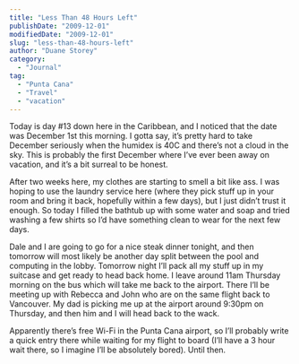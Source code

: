 ```yaml
---
title: "Less Than 48 Hours Left"
publishDate: "2009-12-01"
modifiedDate: "2009-12-01"
slug: "less-than-48-hours-left"
author: "Duane Storey"
category:
  - "Journal"
tag:
  - "Punta Cana"
  - "Travel"
  - "vacation"
---
```


Today is day #13 down here in the Caribbean, and I noticed that the date was December 1st this morning. I gotta say, it’s pretty hard to take December seriously when the humidex is 40C and there’s not a cloud in the sky. This is probably the first December where I’ve ever been away on vacation, and it’s a bit surreal to be honest.

After two weeks here, my clothes are starting to smell a bit like ass. I was hoping to use the laundry service here (where they pick stuff up in your room and bring it back, hopefully within a few days), but I just didn’t trust it enough. So today I filled the bathtub up with some water and soap and tried washing a few shirts so I’d have something clean to wear for the next few days.

Dale and I are going to go for a nice steak dinner tonight, and then tomorrow will most likely be another day split between the pool and computing in the lobby. Tomorrow night I’ll pack all my stuff up in my suitcase and get ready to head back home. I leave around 11am Thursday morning on the bus which will take me back to the airport. There I’ll be meeting up with Rebecca and John who are on the same flight back to Vancouver. My dad is picking me up at the airport around 9:30pm on Thursday, and then him and I will head back to the wack.

Apparently there’s free Wi-Fi in the Punta Cana airport, so I’ll probably write a quick entry there while waiting for my flight to board (I’ll have a 3 hour wait there, so I imagine I’ll be absolutely bored). Until then.